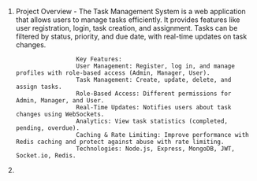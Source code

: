 1) Project Overview -
                     The Task Management System is a web application that allows users to manage tasks efficiently. It provides features like user registration, login, task creation, and assignment. Tasks can be filtered by status, priority, and due date, with real-time updates on task changes.

                        Key Features:
                        User Management: Register, log in, and manage profiles with role-based access (Admin, Manager, User).
                        Task Management: Create, update, delete, and assign tasks.
                        Role-Based Access: Different permissions for Admin, Manager, and User.
                        Real-Time Updates: Notifies users about task changes using WebSockets.
                        Analytics: View task statistics (completed, pending, overdue).
                        Caching & Rate Limiting: Improve performance with Redis caching and protect against abuse with rate limiting.
                        Technologies: Node.js, Express, MongoDB, JWT, Socket.io, Redis.
2) 
